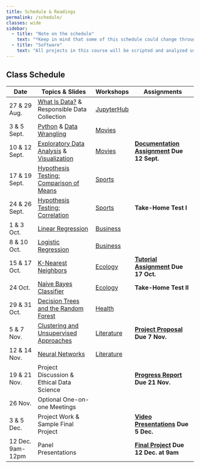 ```yaml
---
title: Schedule & Readings
permalink: /schedule/
classes: wide
sidebar:
  - title: "Note on the schedule"
    text: "*Keep in mind that some of this schedule could change throughout the semester. However, if anything changes I'll update this page, and I'll be sure to give you plenty of advance notice.*"
  - title: "Software"
    text: "All projects in this course will be scripted and analyzed using Python, an open source programming language and environment. Specifically, we will be using JupyterHub as our programming environment. **No previous experience with Python, statistical software packages, or computer programming is required.**"
---
```


## Class Schedule

Date|Topics & Slides|Workshops|Assignments
--|---|---|---
27 & 29 Aug.|[What Is Data?](/CIS241/slides/whatisdata) & Responsible Data Collection|[JupyterHub](/CIS241/jupyterhub)|
3 & 5 Sept.|[Python](/CIS241/slides/pythonbasics) & [Data Wrangling](/CIS241/slides/wrangling)|[Movies](/CIS241/resources/01_movies1.ipynb)|
10 & 12 Sept.|[Exploratory Data Analysis](/CIS241/slides/eda) & [Visualization](/CIS241/slides/visualizing)|[Movies](/CIS241/resources/01_movies2.ipynb)|**[Documentation Assignment](/CIS241/assignments/documentation) Due 12 Sept.**
17 & 19 Sept.|[Hypothesis Testing: Comparison of Means](/CIS241/slides/hypothesis)|[Sports](/CIS241/resources/02_baseball1.ipynb)|
24 & 26 Sept.|[Hypothesis Testing: Correlation](/CIS241/slides/correlation)|[Sports]()|**Take-Home Test I**
1 & 3 Oct.|[Linear Regression](/CIS241/slides/regression)|[Business](/CIS241/resources/03_airbnb1.ipynb)|
8 & 10 Oct.|[Logistic Regression](/CIS241/slides/logit)|[Business](/CIS241/resources/03_airbnb2.ipynb)|
15 & 17 Oct.|[K-Nearest Neighbors](/CIS241/slides/knn)|[Ecology](/CIS241/resources/04_trees1.ipynb)|**[Tutorial Assignment](/CIS241/assignments/tutorial/) Due 17 Oct.**
24 Oct.|[Naive Bayes Classifier](/CIS241/slides/naivebayes)|[Ecology](/CIS241/resources/04_trees2.ipynb)|**Take-Home Test II**
29 & 31 Oct.|[Decision Trees and the Random Forest](/CIS241/slides/randomforest)|[Health](/CIS241/resources/05_health2.ipynb)|
5 & 7 Nov.|[Clustering and Unsupervised Approaches](/CIS241/slides/clustering)|[Literature](/CIS241/resources/06_lit1.ipynb)|**[Project Proposal](/CIS241/assignments/project-proposal/) Due 7 Nov.**
12 & 14 Nov.|[Neural Networks](/CIS241/slides/neuralnetworks)|[Literature](/CIS241/resources/06_lit2.ipynb)
19 & 21 Nov.|Project Discussion & Ethical Data Science||**[Progress Report](/CIS241/assignments/progress-report) Due 21 Nov.**
26 Nov.|Optional One-on-one Meetings
3 & 5 Dec.|Project Work & Sample Final Project||**[Video Presentations](/CIS241/assignments/presentation/) Due 5 Dec.**
12 Dec. 9am-12pm|Panel Presentations||**[Final Project](/CIS241/assignments/final-report) Due 12 Dec. at 9am**
